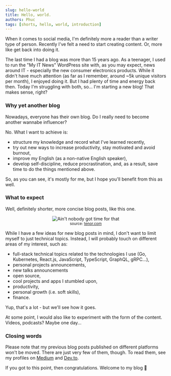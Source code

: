 ```yaml
---
slug: hello-world
title: Hello, world.
authors: Phuc
tags: [shorts, hello, world, introduction]
---
```


When it comes to social media, I'm definitely more a reader than a writer type of person. Recently I've felt a need to start creating content. Or, more like get back into doing it.

The last time I had a blog was more than 15 years ago. As a teenager, I used to run the "My IT News" WordPress site with, as you may expect, news around IT - especially the new consumer electronics products. While it didn't have much attention (as far as I remember, around ~5k unique visitors per month), I enjoyed doing it. But I had plenty of time and energy back then. Today I'm struggling with both, so... I'm starting a new blog! That makes sense, right?

<!-- truncate -->

### Why yet another blog

Nowadays, everyone has their own blog. Do I really need to become another wannabe influencer?

No. What I want to achieve is:

- structure my knowledge and record what I've learned recently,
- try out new ways to increase productivity, stay motivated and avoid burnout,
- improve my English (as a non-native English speaker),
- develop self-discipline, reduce procrastination, and, as a result, save time to do the things mentioned above.

So, as you can see, it's mostly for me, but I hope you'll benefit from this as well.

### What to expect

Well, definitely shorter, more concise blog posts, like this one.

<center>

![Ain't nobody got time for that](./assets/aint-nobody-got-time-for-that.gif) <br/><small>source: <a href="https://tenor.com" target="_blank">tenor.com</a></small>

</center>

While I have a few ideas for new blog posts in mind, I don't want to limit myself to just technical topics. Instead, I will probably touch on different areas of my interest, such as:

- full-stack technical topics related to the technologies I use (Go, Kubernetes, React.js, JavaScript, TypeScript, GraphQL, gRPC...),
- personal projects announcements,
- new talks announcements
- open source,
- cool projects and apps I stumbled upon,
- productivity,
- personal growth (i.e. soft skills),
- finance.

Yup, that's a lot - but we'll see how it goes.

At some point, I would also like to experiment with the form of the content. Videos, podcasts? Maybe one day...

### Closing words

Please note that my previous blog posts published on different platforms won't be moved. There are just very few of them, though. To read them, see my profiles on [Medium](https://medium.com/@phuctanpham) and [Dev.to](https://dev.to/phuctanpham).

If you got to this point, then congratulations. Welcome to my blog 👋
